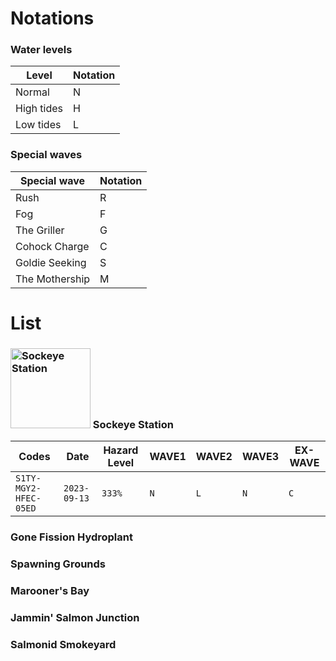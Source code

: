 # Notations
### Water levels

| Level      | Notation |
|------------|----------|
| Normal     | N        |
| High tides | H        |
| Low tides  | L        |

### Special waves

| Special wave   | Notation |
|----------------|----------|
| Rush           | R        |
| Fog            | F        |
| The Griller    | G        |
| Cohock Charge  | C        |
| Goldie Seeking | S        |
| The Mothership | M        |

# List
### <img width="128" alt="Sockeye Station" src="img/stages/stage-sockey-station.png"> Sockeye Station

| Codes                 | Date         | Hazard Level | WAVE1 | WAVE2 | WAVE3 | EX-WAVE |
|-----------------------|--------------|--------------|-------|-------|-------|---------|
| `S1TY-MGY2-HFEC-05ED` | `2023-09-13` | `333%`       | `N`   | `L`   | `N`   | `C`     |

### Gone Fission Hydroplant


### Spawning Grounds


### Marooner's Bay


### Jammin' Salmon Junction


### Salmonid Smokeyard
